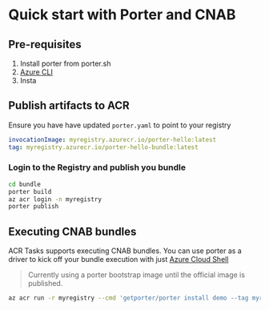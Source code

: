 # Quick start with Porter and CNAB


## Pre-requisites

1. Install porter from porter.sh
2. [Azure CLI](https://docs.microsoft.com/en-us/cli/azure/install-azure-cli?view=azure-cli-latest)
3. Insta 

## Publish artifacts to ACR

Ensure you have have updated `porter.yaml` to point to your registry 

```yaml
invocationImage: myregistry.azurecr.io/porter-hello:latest
tag: myregistry.azurecr.io/porter-hello-bundle:latest
```

### Login to the Registry and publish you bundle

```sh
cd bundle
porter build
az acr login -n myregistry
porter publish
```

## Executing CNAB bundles

ACR Tasks supports executing CNAB bundles. You can use porter as a driver to kick off your bundle execution with just [Azure Cloud Shell](shell.azure.com)

> Currently using a porter bootstrap image until the official image is published.

```sh
az acr run -r myregistry --cmd 'getporter/porter install demo --tag myregistry.azurecr.io/porter-hello-bundle:latest' /dev/null
```